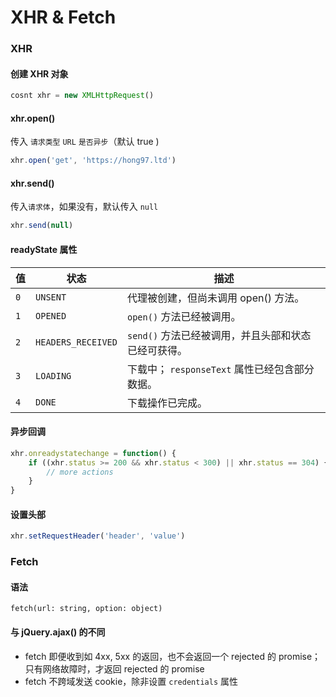 # XHR & Fetch

### XHR

#### 创建 XHR 对象

```js
cosnt xhr = new XMLHttpRequest()
```

#### xhr.open()

传入 `请求类型` `URL` `是否异步`（默认 true )

```js
xhr.open('get', 'https://hong97.ltd')
```

#### xhr.send()

传入`请求体`，如果没有，默认传入 `null`

```js
xhr.send(null)
```

#### readyState 属性

| 值   | 状态                 | 描述                              |
| --- | ------------------ | ------------------------------- |
| `0` | `UNSENT`           | 代理被创建，但尚未调用 open() 方法。          |
| `1` | `OPENED`           | `open()` 方法已经被调用。               |
| `2` | `HEADERS_RECEIVED` | `send()` 方法已经被调用，并且头部和状态已经可获得。  |
| `3` | `LOADING`          | 下载中； `responseText` 属性已经包含部分数据。 |
| `4` | `DONE`             | 下载操作已完成。                        |

#### 异步回调

```js
xhr.onreadystatechange = function() {
	if ((xhr.status >= 200 && xhr.status < 300) || xhr.status == 304) {
        // more actions
    }
}
```

#### 设置头部

```js
xhr.setRequestHeader('header', 'value')
```

### Fetch

#### 语法

`fetch(url: string, option: object)`

#### 与 jQuery.ajax() 的不同

* fetch 即便收到如 4xx, 5xx 的返回，也不会返回一个 rejected 的 promise；只有网络故障时，才返回 rejected 的 promise
* fetch 不跨域发送 cookie，除非设置 `credentials` 属性
